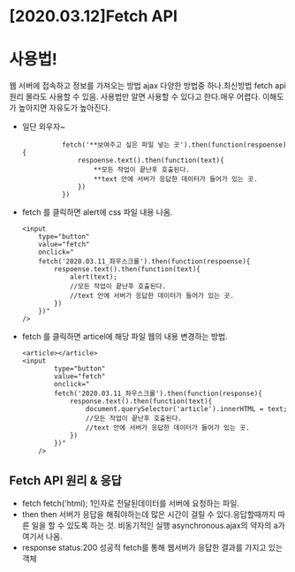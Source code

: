 # [2020.03.12]Fetch API

# 사용법!

웹 서버에 접속하고 정보를 가져오는 방법 ajax
다양한 방법중 하나.최신방법 fetch api 원리 몰라도 사용할 수 있음.
사용법만 알면 사용할 수 있다고 한다.매우 어렵다. 이해도 가 높아지면 자유도가 높아진다.

-   일단 외우자~

                  fetch('**보여주고 싶은 파일 넣는 곳').then(function(respoense){
                      respoense.text().then(function(text){
                          **모든 작업이 끝난후 호출된다.
                          **text 안에 서버가 응답한 데이터가 들어가 있는 곳.
                      })
                  })

-   fetch 를 클릭하면 alert에 css 파일 내용 나옴.

        <input
            type="button"
            value="fetch"
            onclick="
            fetch('2020.03.11_좌우스크롤').then(function(respoense){
                respoense.text().then(function(text){
                    alert(text);
                    //모든 작업이 끝난후 호출된다.
                    //text 안에 서버가 응답한 데이터가 들어가 있는 곳.
                })
            })"
        />

-   fetch 를 클릭하면 articel에 해당 파일 웹의 내용 변경하는 방법.

        <article></article>
        <input
                type="button"
                value="fetch"
                onclick="
                fetch('2020.03.11_좌우스크롤').then(function(response){
                    response.text().then(function(text){
                        document.querySelector('article').innerHTML = text;
                        //모든 작업이 끝난후 호출된다.
                        //text 안에 서버가 응답한 데이터가 들어가 있는 곳.
                    })
                })"
            />

## Fetch API 원리 & 응답

-   fetch
    fetch('html);
    1인자로 전달된데이터를 서버에 요청하는 파일.
-   then
    then 서버가 응답을 해줘야하는데 많은 시간이 걸릴 수 있다.응답할때까지 따른 일을 할 수 있도록 하는 것.
    비동기적인 실행 asynchronous.ajax의 약자의 a가 여기서 나옴.
-   response
    status:200 성공적
    fetch를 통해 웹서버가 응답한 결과를 가지고 있는 객체
